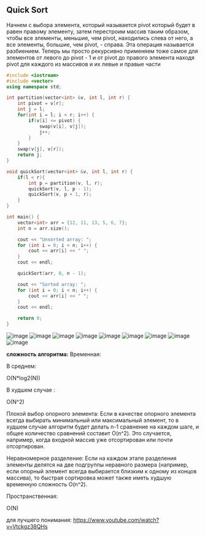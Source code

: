 ## Quick Sort


Начнем с выбора элемента, который называется pivot который будет в равен правому элементу, затем перестроим массив таким образом, чтобы все элементы, меньшие, чем pivot, находились слева от него, а все элементы, большие, чем pivot, - справа. Эта операция называется разбиением.
Теперь мы просто рекурсивно применяем тоже самое для элементов от левого до pivot - 1 и от pivot до правого элемента находя pivot для каждого из массивов и их левые и правые части

```c++
#include <iostream>
#include <vector>
using namespace std;

int partition(vector<int> &v, int l, int r) {
    int pivot = v[r];
    int j = l;
    for(int i = l; i < r; i++) { 
        if(v[i] <= pivot) {
            swap(v[i], v[j]);
            j++;
        }
    }
    swap(v[j], v[r]);
    return j;
}

void quickSort(vector<int> &v, int l, int r) {
    if(l < r){
        int p = partition(v, l, r);
        quickSort(v, l, p - 1);
        quickSort(v, p + 1, r);
    }
}

int main() {
    vector<int> arr = {12, 11, 13, 5, 6, 7};
    int n = arr.size();

    cout << "Unsorted array: ";
    for (int i = 0; i < n; i++) {
        cout << arr[i] << " ";
    }
    cout << endl;

    quickSort(arr, 0, n - 1);

    cout << "Sorted array: ";
    for (int i = 0; i < n; i++) {
        cout << arr[i] << " ";
    }
    cout << endl;

    return 0;
}

```
![image](https://github.com/Arlan-Z/Algorithms-and-data-structures/assets/122739941/a66cb9e9-10c2-4463-bf19-356efec51e9d)
![image](https://github.com/Arlan-Z/Algorithms-and-data-structures/assets/122739941/117ed317-0eea-4d0a-b470-c40dacc1957d)
![image](https://github.com/Arlan-Z/Algorithms-and-data-structures/assets/122739941/0c18b31c-c1d1-4fd7-8411-d9e2f0fbda93)
![image](https://github.com/Arlan-Z/Algorithms-and-data-structures/assets/122739941/e8bf572a-6e40-40d7-9a77-f68aba76df65)
![image](https://github.com/Arlan-Z/Algorithms-and-data-structures/assets/122739941/22f35550-b3bf-4bae-b40f-ac7b77bc5ad6)
![image](https://github.com/Arlan-Z/Algorithms-and-data-structures/assets/122739941/1d17c2da-0611-4519-9cb9-2e180913f048)
![image](https://github.com/Arlan-Z/Algorithms-and-data-structures/assets/122739941/a005afd3-7755-4fd9-83dd-59fc90895580)
![image](https://github.com/Arlan-Z/Algorithms-and-data-structures/assets/122739941/1263b69a-76cd-488c-b1fb-403682008b0d)
![image](https://github.com/Arlan-Z/Algorithms-and-data-structures/assets/122739941/d868df91-88a1-46d3-bd1c-ff3d51ec2dcd)

**сложность алгоритма:**
Временная:

В среднем:

O(N*log2(N))

В худшем случае :

O(N^2)

Плохой выбор опорного элемента: Если в качестве опорного элемента всегда выбирать минимальный или максимальный элемент, то в худшем случае алгоритм будет делать n-1 сравнение на каждом шаге, и общее количество сравнений составит O(n^2). Это случается, например, когда входной массив уже отсортирован или почти отсортирован.

Неравномерное разделение: Если на каждом этапе разделения элементы делятся на две подгруппы неравного размера (например, если опорный элемент всегда выбирается близким к одному из концов массива), то быстрая сортировка может также иметь худшую временную сложность O(n^2).


Пространственная:

O(N)


для лучшего понимания:
https://www.youtube.com/watch?v=Vtckgz38QHs



